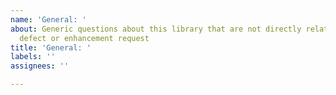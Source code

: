 ```yaml
---
name: 'General: '
about: Generic questions about this library that are not directly related to a reproducible
  defect or enhancement request
title: 'General: '
labels: ''
assignees: ''

---
```



